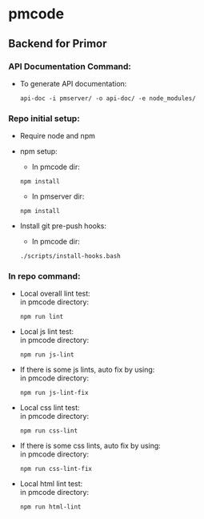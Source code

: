 # pmcode
Backend for Primor
---------
### API Documentation Command:

* To generate API documentation:
	```
	api-doc -i pmserver/ -o api-doc/ -e node_modules/
	```

### Repo initial setup:

* Require node and npm

* npm setup:
	+ In pmcode dir:
	```
	npm install
	```

	+ In pmserver dir:
	```
	npm install
	```

* Install git pre-push hooks:
	+ In pmcode dir:
	```
	./scripts/install-hooks.bash
	```


### In repo command:

* Local overall lint test:\
   in pmcode directory:
	```
	npm run lint
	```

* Local js lint test:\
   in pmcode directory:
	```
	npm run js-lint
	```

* If there is some js lints, auto fix by using:\
   in pmcode directory:
	```
	npm run js-lint-fix
	```

* Local css lint test:\
   in pmcode directory:
	```
	npm run css-lint
	```

* If there is some css lints, auto fix by using:\
   in pmcode directory:
	```
	npm run css-lint-fix
	```

* Local html lint test:\
   in pmcode directory:
	```
	npm run html-lint
	```
